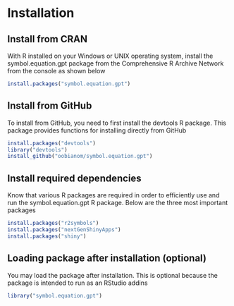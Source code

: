 # Installation

## Install from CRAN

With R installed on your Windows or UNIX operating system, install the symbol.equation.gpt package from the Comprehensive R Archive Network from the console as shown below

```r
install.packages("symbol.equation.gpt")
```


## Install from GitHub

To install from GitHub, you need to first install the devtools R package. This package provides functions for installing directly from GitHub

```r
install.packages("devtools")
library("devtools")
install_github("oobianom/symbol.equation.gpt")
```

## Install required dependencies

Know that various R packages are required in order to efficiently use and run the symbol.equation.gpt R package. Below are the three most important packages

```r
install.packages("r2symbols")
install.packages("nextGenShinyApps")
install.packages("shiny")
```

## Loading package after installation (optional)

You may load the package after installation. This is optional because the package is intended to run as an RStudio addins

```r
library("symbol.equation.gpt")
```

